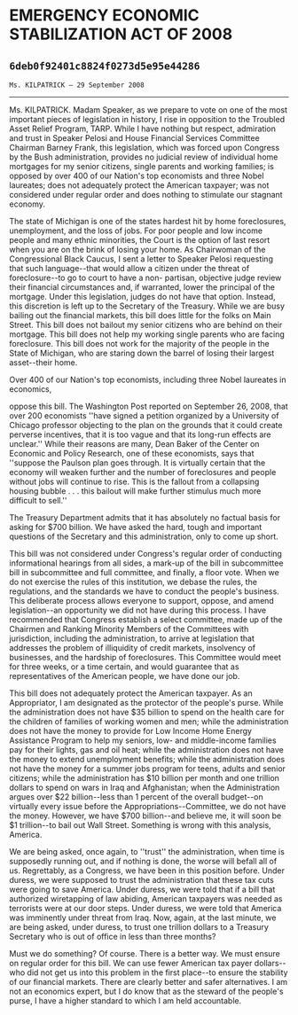 # EMERGENCY ECONOMIC STABILIZATION ACT OF 2008
## `6deb0f92401c8824f0273d5e95e44286`
`Ms. KILPATRICK — 29 September 2008`

---


Ms. KILPATRICK. Madam Speaker, as we prepare to vote on one of the 
most important pieces of legislation in history, I rise in opposition 
to the Troubled Asset Relief Program, TARP. While I have nothing but 
respect, admiration and trust in Speaker Pelosi and House Financial 
Services Committee Chairman Barney Frank, this legislation, which was 
forced upon Congress by the Bush administration, provides no judicial 
review of individual home mortgages for my senior citizens, single 
parents and working families; is opposed by over 400 of our Nation's 
top economists and three Nobel laureates; does not adequately protect 
the American taxpayer; was not considered under regular order and does 
nothing to stimulate our stagnant economy.

The state of Michigan is one of the states hardest hit by home 
foreclosures, unemployment, and the loss of jobs. For poor people and 
low income people and many ethnic minorities, the Court is the option 
of last resort when you are on the brink of losing your home. As 
Chairwoman of the Congressional Black Caucus, I sent a letter to 
Speaker Pelosi requesting that such language--that would allow a 
citizen under the threat of foreclosure--to go to court to have a non-
partisan, objective judge review their financial circumstances and, if 
warranted, lower the principal of the mortgage. Under this legislation, 
judges do not have that option. Instead, this discretion is left up to 
the Secretary of the Treasury. While we are busy bailing out the 
financial markets, this bill does little for the folks on Main Street. 
This bill does not bailout my senior citizens who are behind on their 
mortgage. This bill does not help my working single parents who are 
facing foreclosure. This bill does not work for the majority of the 
people in the State of Michigan, who are staring down the barrel of 
losing their largest asset--their home.

Over 400 of our Nation's top economists, including three Nobel 
laureates in economics,


oppose this bill. The Washington Post reported on September 26, 2008, 
that over 200 economists ''have signed a petition organized by a 
University of Chicago professor objecting to the plan on the grounds 
that it could create perverse incentives, that it is too vague and that 
its long-run effects are unclear.'' While their reasons are many, Dean 
Baker of the Center on Economic and Policy Research, one of these 
economists, says that ''suppose the Paulson plan goes through. It is 
virtually certain that the economy will weaken further and the number 
of foreclosures and people without jobs will continue to rise. This is 
the fallout from a collapsing housing bubble . . . this bailout will 
make further stimulus much more difficult to sell.''

The Treasury Department admits that it has absolutely no factual 
basis for asking for $700 billion. We have asked the hard, tough and 
important questions of the Secretary and this administration, only to 
come up short.

This bill was not considered under Congress's regular order of 
conducting informational hearings from all sides, a mark-up of the bill 
in subcommittee bill in subcommittee and full committee, and finally, a 
floor vote. When we do not exercise the rules of this institution, we 
debase the rules, the regulations, and the standards we have to conduct 
the people's business. This deliberate process allows everyone to 
support, oppose, and amend legislation--an opportunity we did not have 
during this process. I have recommended that Congress establish a 
select committee, made up of the Chairmen and Ranking Minority Members 
of the Committees with jurisdiction, including the administration, to 
arrive at legislation that addresses the problem of illiquidity of 
credit markets, insolvency of businesses, and the hardship of 
foreclosures. This Committee would meet for three weeks, or a time 
certain, and would guarantee that as representatives of the American 
people, we have done our job.


This bill does not adequately protect the American taxpayer. As an 
Appropriator, I am designated as the protector of the people's purse. 
While the administration does not have $35 billion to spend on the 
health care for the children of families of working women and men; 
while the administration does not have the money to provide for Low 
Income Home Energy Assistance Program to help my seniors, low- and 
middle-income families pay for their lights, gas and oil heat; while 
the administration does not have the money to extend unemployment 
benefits; while the administration does not have the money for a summer 
jobs program for teens, adults and senior citizens; while the 
administration has $10 billion per month and one trillion dollars to 
spend on wars in Iraq and Afghanistan; when the Administration argues 
over $22 billion--less than 1 percent of the overall budget--on 
virtually every issue before the Appropriations--Committee, we do not 
have the money. However, we have $700 billion--and believe me, it will 
soon be $1 trillion--to bail out Wall Street. Something is wrong with 
this analysis, America.

We are being asked, once again, to ''trust'' the administration, when 
time is supposedly running out, and if nothing is done, the worse will 
befall all of us. Regrettably, as a Congress, we have been in this 
position before. Under duress, we were supposed to trust the 
administration that these tax cuts were going to save America. Under 
duress, we were told that if a bill that authorized wiretapping of law 
abiding, American taxpayers was needed as terrorists were at our door 
steps. Under duress, we were told that America was imminently under 
threat from Iraq. Now, again, at the last minute, we are being asked, 
under duress, to trust one trillion dollars to a Treasury Secretary who 
is out of office in less than three months?

Must we do something? Of course. There is a better way. We must 
ensure on regular order for this bill. We can use fewer American tax 
payer dollars--who did not get us into this problem in the first 
place--to ensure the stability of our financial markets. There are 
clearly better and safer alternatives. I am not an economics expert, 
but I do know that as the steward of the people's purse, I have a 
higher standard to which I am held accountable.